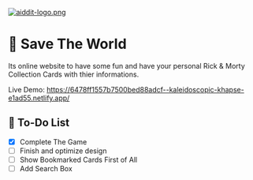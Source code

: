 [![aiddit-logo.png](https://external-content.duckduckgo.com/iu/?u=https%3A%2F%2Ftecake.com%2Fwp-content%2Fuploads%2F2020%2F10%2Fpos.jpg&f=1&nofb=1&ipt=b8fea6499f07abd72a4753fcb9b1d44d89e7263ac4b9546b3c29fc358260be15&ipo=images)](https://postimg.cc/SXPL97JD)
# 🤖 Save The World

Its online website to have some fun and have your personal Rick & Morty Collection Cards with thier informations.

Live Demo: https://6478ff1557b7500bed88adcf--kaleidoscopic-khapse-e1ad55.netlify.app/

## 🚀 To-Do List

- [x]  Complete The Game
- [ ]  Finish and optimize design
- [ ]  Show Bookmarked Cards First of All
- [ ]  Add Search Box
